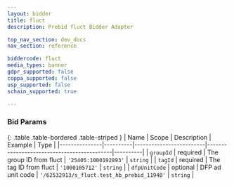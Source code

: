 ```yaml
---
layout: bidder
title: fluct
description: Prebid fluct Bidder Adapter

top_nav_section: dev_docs
nav_section: reference

biddercode: fluct
media_types: banner
gdpr_supported: false
coppa_supported: false
usp_supported: false
schain_supported: true

---
```


### Bid Params

{: .table .table-bordered .table-striped }
| Name          | Scope    | Description             | Example                                    | Type     |
|---------------|----------|-------------------------|--------------------------------------------|----------|
| `groupId`     | required | The group ID from fluct | `'25405:1000192893'`                       | `string` |
| `tagId`       | required | The tag ID from fluct   | `'1000105712'`                             | `string` |
| `dfpUnitCode` | optional | DFP ad unit code        | `'/62532913/s_fluct.test_hb_prebid_11940'` | `string` |
